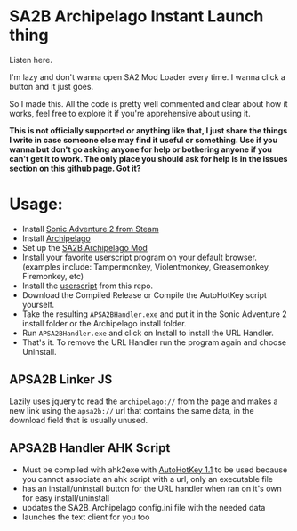 # SA2B Archipelago Instant Launch thing

Listen here. 

I'm lazy and don't wanna open SA2 Mod Loader every time. I wanna click a button and it just goes.

So I made this. All the code is pretty well commented and clear about how it works, feel free to explore it if you're apprehensive about using it.

**This is not officially supported or anything like that, I just share the things I write in case someone else may find it useful or something. Use if you wanna but don't go asking anyone for help or bothering anyone if you can't get it to work. The only place you should ask for help is in the issues section on this github page. Got it?**

# Usage:
 - Install [Sonic Adventure 2 from Steam](https://store.steampowered.com/app/213610/Sonic_Adventure_2/)
 - Install [Archipelago](https://archipelago.gg)
 - Set up the [SA2B Archipelago Mod](https://archipelago.gg/tutorial/Sonic%20Adventure%202%20Battle/setup/en)
 - Install your favorite userscript program on your default browser. (examples include: Tampermonkey, Violentmonkey, Greasemonkey, Firemonkey, etc)
 - Install the [userscript](https://raw.githubusercontent.com/cheatfreak47/apsa2b-linker-handler/main/APSA2BLinker.user.js) from this repo.
 - Download the Compiled Release or Compile the AutoHotKey script yourself.
 - Take the resulting `APSA2BHandler.exe` and put it in the Sonic Adventure 2 install folder or the Archipelago install folder.
 - Run `APSA2BHandler.exe` and click on Install to install the URL Handler.
 - That's it. To remove the URL Handler run the program again and choose Uninstall.

## APSA2B Linker JS
Lazily uses jquery to read the `archipelago://` from the page and makes a new link using the `apsa2b://` url that contains the same data, in the download field that is usually unused.

## APSA2B Handler AHK Script

- Must be compiled with ahk2exe with [AutoHotKey 1.1](https://www.autohotkey.com/download/ahk-install.exe) to be used because you cannot associate an ahk script with a url, only an executable file
- has an install/uninstall button for the URL handler when ran on it's own for easy install/uninstall
- updates the SA2B_Archipelago config.ini file with the needed data
- launches the text client for you too